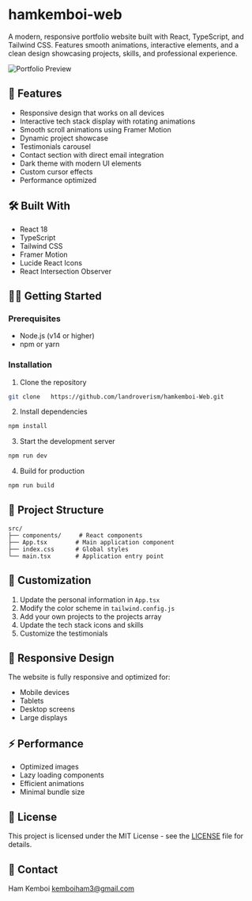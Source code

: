 
# hamkemboi-web

A modern, responsive portfolio website built with React, TypeScript, and Tailwind CSS. Features smooth animations, interactive elements, and a clean design showcasing projects, skills, and professional experience.

![Portfolio Preview](https://images.unsplash.com/photo-1507003211169-0a1dd7228f2d?w=400&fit=crop)

## 🚀 Features

- Responsive design that works on all devices
- Interactive tech stack display with rotating animations
- Smooth scroll animations using Framer Motion
- Dynamic project showcase
- Testimonials carousel
- Contact section with direct email integration
- Dark theme with modern UI elements
- Custom cursor effects
- Performance optimized

## 🛠️ Built With

- React 18
- TypeScript
- Tailwind CSS
- Framer Motion
- Lucide React Icons
- React Intersection Observer

## 🏃‍♂️ Getting Started

### Prerequisites

- Node.js (v14 or higher)
- npm or yarn

### Installation

1. Clone the repository
```bash
git clone   https://github.com/landroverism/hamkemboi-Web.git
```

2. Install dependencies
```bash
npm install
```

3. Start the development server
```bash
npm run dev
```

4. Build for production
```bash
npm run build
```

## 📁 Project Structure

```
src/
├── components/     # React components
├── App.tsx        # Main application component
├── index.css      # Global styles
└── main.tsx       # Application entry point
```

## 🎨 Customization

1. Update the personal information in `App.tsx`
2. Modify the color scheme in `tailwind.config.js`
3. Add your own projects to the projects array
4. Update the tech stack icons and skills
5. Customize the testimonials

## 📱 Responsive Design

The website is fully responsive and optimized for:
- Mobile devices
- Tablets
- Desktop screens
- Large displays

## ⚡ Performance

- Optimized images
- Lazy loading components
- Efficient animations
- Minimal bundle size

## 📄 License

This project is licensed under the MIT License - see the [LICENSE](LICENSE) file for details.

## 🤝 Contact

Ham Kemboi kemboiham3@gmail.com